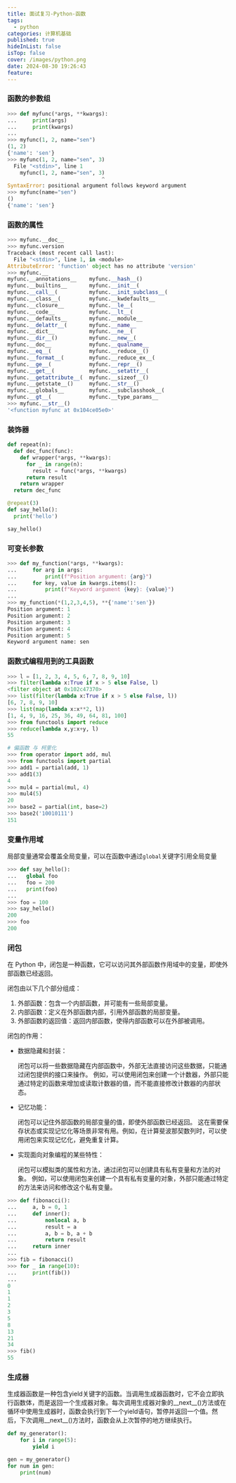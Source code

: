 ```yaml
---
title: 面试复习-Python-函数
tags:
  - python
categories: 计算机基础
published: true
hideInList: false
isTop: false
cover: /images/python.png
date: 2024-08-30 19:26:43
feature:
---
```


### 函数的参数组

``` python
>>> def myfunc(*args, **kwargs):
...     print(args)
...     print(kwargs)
...
>>> myfunc(1, 2, name="sen")
(1, 2)
{'name': 'sen'}
>>> myfunc(1, 2, name="sen", 3)
  File "<stdin>", line 1
    myfunc(1, 2, name="sen", 3)
                              ^
SyntaxError: positional argument follows keyword argument
>>> myfunc(name="sen")
()
{'name': 'sen'}
```

### 函数的属性
``` python
>>> myfunc.__doc__
>>> myfunc.version
Traceback (most recent call last):
  File "<stdin>", line 1, in <module>
AttributeError: 'function' object has no attribute 'version'
>>> myfunc.__
myfunc.__annotations__    myfunc.__hash__()
myfunc.__builtins__       myfunc.__init__(
myfunc.__call__(          myfunc.__init_subclass__(
myfunc.__class__(         myfunc.__kwdefaults__
myfunc.__closure__        myfunc.__le__(
myfunc.__code__           myfunc.__lt__(
myfunc.__defaults__       myfunc.__module__
myfunc.__delattr__(       myfunc.__name__
myfunc.__dict__           myfunc.__ne__(
myfunc.__dir__()          myfunc.__new__(
myfunc.__doc__            myfunc.__qualname__
myfunc.__eq__(            myfunc.__reduce__()
myfunc.__format__(        myfunc.__reduce_ex__(
myfunc.__ge__(            myfunc.__repr__()
myfunc.__get__(           myfunc.__setattr__(
myfunc.__getattribute__(  myfunc.__sizeof__()
myfunc.__getstate__()     myfunc.__str__()
myfunc.__globals__        myfunc.__subclasshook__(
myfunc.__gt__(            myfunc.__type_params__
>>> myfunc.__str__()
'<function myfunc at 0x104ce05e0>'
```

### 装饰器
``` python
def repeat(n):
  def dec_func(func):
    def wrapper(*args, **kwargs):
      for _ in range(n):
        result = func(*args, **kwargs)
      return result
    return wrapper
  return dec_func

@repeat(3)
def say_hello():
  print('hello')

say_hello()
```

### 可变长参数

``` python
>>> def my_function(*args, **kwargs):
...     for arg in args:
...         print(f"Position argument: {arg}")
...     for key, value in kwargs.items():
...         print(f"Keyword argument {key}: {value}")
...
>>> my_function(*(1,2,3,4,5), **{'name':'sen'})
Position argument: 1
Position argument: 2
Position argument: 3
Position argument: 4
Position argument: 5
Keyword argument name: sen
```

### 函数式编程用到的工具函数

``` python
>>> l = [1, 2, 3, 4, 5, 6, 7, 8, 9, 10]
>>> filter(lambda x:True if x > 5 else False, l)
<filter object at 0x102c47370>
>>> list(filter(lambda x:True if x > 5 else False, l))
[6, 7, 8, 9, 10]
>>> list(map(lambda x:x**2, l))
[1, 4, 9, 16, 25, 36, 49, 64, 81, 100]
>>> from functools import reduce
>>> reduce(lambda x,y:x+y, l)
55
```

``` python
# 偏函数 与 柯里化
>>> from operator import add, mul
>>> from functools import partial
>>> add1 = partial(add, 1)
>>> add1(3)
4
>>> mul4 = partial(mul, 4)
>>> mul4(5)
20
>>> base2 = partial(int, base=2)
>>> base2('10010111')
151
```

### 变量作用域

局部变量通常会覆盖全局变量，可以在函数中通过`global`关键字引用全局变量

``` python
>>> def say_hello():
...   global foo
...   foo = 200
...   print(foo)
...
>>> foo = 100
>>> say_hello()
200
>>> foo
200
```

### 闭包

在 Python 中，闭包是一种函数，它可以访问其外部函数作用域中的变量，即使外部函数已经返回。

闭包由以下几个部分组成：

1. 外部函数：包含一个内部函数，并可能有一些局部变量。
2. 内部函数：定义在外部函数内部，引用外部函数的局部变量。
3. 外部函数的返回值：返回内部函数，使得内部函数可以在外部被调用。

闭包的作用：

- 数据隐藏和封装：

    闭包可以将一些数据隐藏在内部函数中，外部无法直接访问这些数据，只能通过闭包提供的接口来操作。
    例如，可以使用闭包来创建一个计数器，外部只能通过特定的函数来增加或读取计数器的值，而不能直接修改计数器的内部状态。

- 记忆功能：

    闭包可以记住外部函数的局部变量的值，即使外部函数已经返回。
    这在需要保存状态或实现记忆化等场景非常有用。例如，在计算斐波那契数列时，可以使用闭包来实现记忆化，避免重复计算。

- 实现面向对象编程的某些特性：

    闭包可以模拟类的属性和方法，通过闭包可以创建具有私有变量和方法的对象。
    例如，可以使用闭包来创建一个具有私有变量的对象，外部只能通过特定的方法来访问和修改这个私有变量。

``` python
>>> def fibonacci():
...     a, b = 0, 1
...     def inner():
...         nonlocal a, b
...         result = a
...         a, b = b, a + b
...         return result
...     return inner
...
>>> fib = fibonacci()
>>> for _ in range(10):
...     print(fib())
...
0
1
1
2
3
5
8
13
21
34
>>> fib()
55
```

### 生成器

生成器函数是一种包含yield关键字的函数。当调用生成器函数时，它不会立即执行函数体，而是返回一个生成器对象。每次调用生成器对象的__next__()方法或在循环中使用生成器时，函数会执行到下一个yield语句，暂停并返回一个值。然后，下次调用__next__()方法时，函数会从上次暂停的地方继续执行。

``` python
def my_generator():
    for i in range(5):
        yield i

gen = my_generator()
for num in gen:
    print(num)
```
